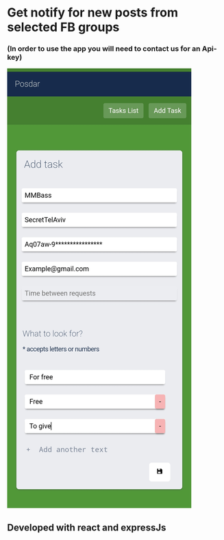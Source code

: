 # Get notify for new posts from selected FB groups

### (In order to use the app you will need to contact us for an Api-key)

![Screenshot](https://github.com/MMBass/Posdar/blob/master/data/Screenshot_20240106_212849_Chrome.jpg "Example of sending task to search in secretTelAviv group - new posts about free items")

## Developed with react and expressJs
